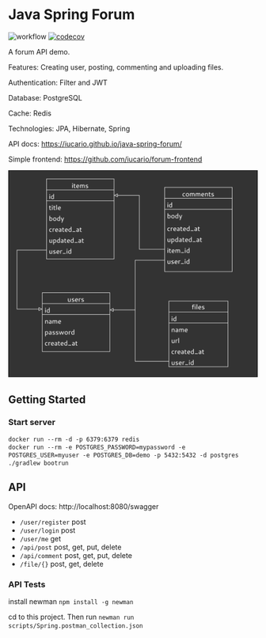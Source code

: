 # Java Spring Forum

![workflow](https://github.com/iucario/java-spring-forum/actions/workflows/gradle.yml/badge.svg)
[![codecov](https://codecov.io/gh/iucario/java-spring-forum/branch/main/graph/badge.svg?token=BCPV9T9XSW)](https://codecov.io/gh/iucario/java-spring-forum)

A forum API demo.

Features: Creating user, posting, commenting and uploading files.

Authentication: Filter and JWT

Database: PostgreSQL

Cache: Redis

Technologies: JPA, Hibernate, Spring

API docs: https://iucario.github.io/java-spring-forum/

Simple frontend: https://github.com/iucario/forum-frontend

![](Demo%20Diagram.png)

## Getting Started

### Start server

```shell
docker run --rm -d -p 6379:6379 redis
docker run --rm -e POSTGRES_PASSWORD=mypassword -e POSTGRES_USER=myuser -e POSTGRES_DB=demo -p 5432:5432 -d postgres
./gradlew bootrun
```

## API

OpenAPI docs: http://localhost:8080/swagger

- `/user/register` post
- `/user/login` post
- `/user/me` get
- `/api/post` post, get, put, delete
- `/api/comment` post, get, put, delete
- `/file/{}` post, get, delete

### API Tests

install newman
`npm install -g newman`

cd to this project. Then run `newman run scripts/Spring.postman_collection.json`
